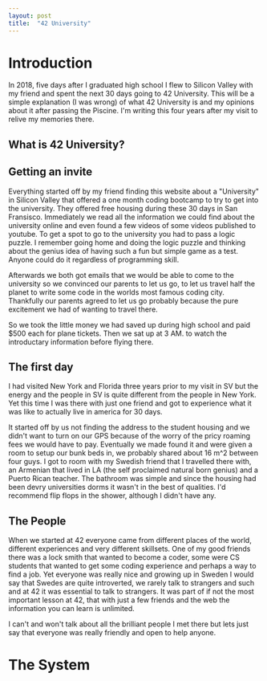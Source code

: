```yaml
---
layout: post
title:  "42 University"
---
```

# Introduction
In 2018, five days after I graduated high school I flew to Silicon Valley with my friend and spent the next 30 days going to 42 University. This will be a simple explanation (I was wrong) of what 42 University is and my opinions about it after passing the Piscine. I'm writing this four years after my visit to relive my memories there.

## What is 42 University?

## Getting an invite
Everything started off by my friend finding this website about a "University" in Silicon Valley that offered a one month coding bootcamp to try to get into the university. They offered free housing during these 30 days in San Fransisco. Immediately we read all the information we could find about the university online and even found a few videos of some videos published to youtube. To get a spot to go to the university you had to pass a logic puzzle. I remember going home and doing the logic puzzle and thinking about the genius idea of having such a fun but simple game as a test. Anyone could do it regardless of programming skill.

Afterwards we both got emails that we would be able to come to the university so we convinced our parents to let us go, to let us travel half the planet to write some code in the worlds most famous coding city. Thankfully our parents agreed to let us go probably because the pure excitement we had of wanting to travel there. 

So we took the little money we had saved up during high school and paid $500 each for plane tickets. Then we sat up at 3 AM. to watch the introductary information before flying there.

## The first day
I had visited New York and Florida three years prior to my visit in SV but the energy and the people in SV is quite different from the people in New York. Yet this time I was there with just one friend and got to experience what it was like to actually live in america for 30 days. 

It started off by us not finding the address to the student housing and we didn't want to turn on our GPS because of the worry of the pricy roaming fees we would have to pay. Eventually we made found it and were given a room to setup our bunk beds in, we probably shared about 16 m^2 between four guys. I got to room with my Swedish friend that I travelled there with, an Armenian that lived in LA (the self proclaimed natural born genius) and a Puerto Rican teacher. The bathroom was simple and since the housing had been devry universities dorms it wasn't in the best of qualities. I'd recommend flip flops in the shower, although I didn't have any.

## The People 
When we started at 42 everyone came from different places of the world, different experiences and very different skillsets. One of my good friends there was a lock smith that wanted to become a coder, some were CS students that wanted to get some coding experience and perhaps a way to find a job. Yet everyone was really nice and growing up in Sweden I would say that Swedes are quite introverted, we rarely talk to strangers and such and at 42 it was essential to talk to strangers. It was part of if not the most important lesson at 42, that with just a few friends and the web the information you can learn is unlimited. 

I can't and won't talk about all the brilliant people I met there but lets just say that everyone was really friendly and open to help anyone.

# The System